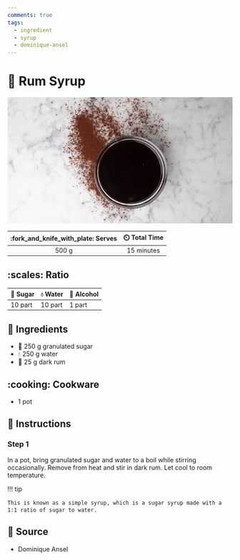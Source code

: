 ```yaml
---
comments: true
tags:
  - ingredient
  - syrup
  - dominique-ansel
---
```

# :maple_leaf: Rum Syrup

![Rum Syrup](../assets/images/rum-syrup.jpg)

| :fork_and_knife_with_plate: Serves | :timer_clock: Total Time |
|:----------------------------------:|:-----------------------: |
| 500 g | 15 minutes |

## :scales: Ratio

| :candy: Sugar | :droplet: Water | :tumbler_glass: Alcohol |
|---------------|-----------------|-------------------------|
| 10 part | 10 part | 1 part |

## :salt: Ingredients

- :candy: 250 g granulated sugar
- :droplet: 250 g water
- :tumbler_glass: 25 g dark rum

## :cooking: Cookware

- 1 pot

## :pencil: Instructions

### Step 1

In a pot, bring granulated sugar and water to a boil while stirring occasionally. Remove from heat and stir in dark rum.
Let cool to room temperature.

!!! tip

    This is known as a simple syrup, which is a sugar syrup made with a 1:1 ratio of sugar to water.

## :link: Source

- Dominique Ansel
